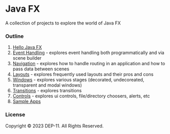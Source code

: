 # Java FX
A collection of projects to explore the world of Java FX

### Outline
1. [Hello Java FX](01-hello-javafx)
2. [Event Handling](02-event-handling) - explores event handling both programmatically and via scene builder
3. [Navigation](03-navigation) - explores how to handle routing in an application and how to pass data between scenes
4. [Layouts](04-layouts) - explores frequently used layouts and their pros and cons
6. [Windows](05-windows) - explores various stages (decorated, undecoreated, transparent and modal windows)
7. [Transitions](06-transitions) - explores transitions
8. [Controls](07-controls) - explores ui controls, file/directory choosers, alerts, etc
9. [Sample Apps](08-sample-apps)

### License
Copyright © 2023 DEP-11. All Rights Reserved.
